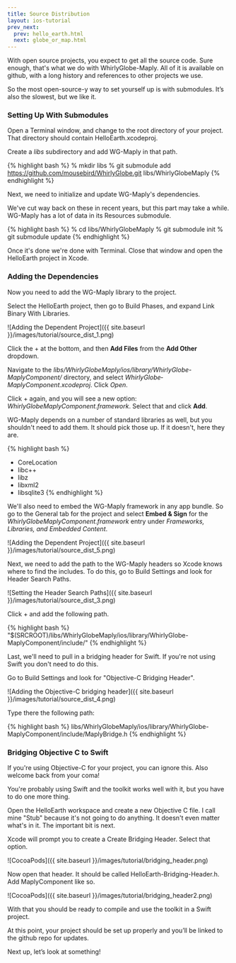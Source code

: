 ```yaml
---
title: Source Distribution
layout: ios-tutorial
prev_next:
  prev: hello_earth.html
  next: globe_or_map.html
---
```


With open source projects, you expect to get all the source code.  Sure enough, that's what we do with WhirlyGlobe-Maply.  All of it is available on github, with a long history and references to other projects we use.

So the most open-source-y way to set yourself up is with submodules.  It’s also the slowest, but we like it.

### Setting Up With Submodules

Open a Terminal window, and change to the root directory of your project. That directory should contain HelloEarth.xcodeproj.

Create a _libs_ subdirectory and add WG-Maply in that path.

{% highlight bash %}
% mkdir libs
% git submodule add https://github.com/mousebird/WhirlyGlobe.git libs/WhirlyGlobeMaply
{% endhighlight %}

Next, we need to initialize and update WG-Maply's dependencies.

We've cut way back on these in recent years, but this part may take a while.  WG-Maply has a lot of data in its Resources submodule.

{% highlight bash %}
% cd libs/WhirlyGlobe­Maply
% git submodule init
% git submodule update
{% endhighlight %}

Once it's done we're done with Terminal. Close that window and open the HelloEarth project in Xcode.

### Adding the Dependencies

Now you need to add the WG-Maply library to the project. 

Select the HelloEarth project, then go to Build Phases, and expand Link Binary With Libraries.

![Adding the Dependent Project]({{ site.baseurl }}/images/tutorial/source_dist_1.png)

Click the + at the bottom, and then **Add Files** from the **Add Other** dropdown.

Navigate to the _libs/WhirlyGlobeMaply/ios/library/WhirlyGlobe-MaplyComponent/_ directory, and select _WhirlyGlobe­MaplyComponent.xcodeproj_. Click *Open*.

Click + again, and you will see a new option: _WhirlyGlobeMaplyComponent.framework_. Select that and click **Add**.

WG-Maply depends on a number of standard libraries as well, but you shouldn't need to add them.  It should pick those up.  If it doesn't, here they are.

{% highlight bash %}
+ CoreLocation
+ libc++
+ libz
+ libxml2
+ libsqlite3
{% endhighlight %}

We'll also need to embed the WG-Maply framework in any app bundle.  So go to the General tab for the project and select **Embed & Sign** for the _WhirlyGlobeMaplyComponent.framework_ entry under _Frameworks, Libraries, and Embedded Content_.

![Adding the Dependent Project]({{ site.baseurl }}/images/tutorial/source_dist_5.png)

Next, we need to add the path to the WG-Maply headers so Xcode knows where to find the includes. To do this, go to Build Settings and look for Header Search Paths. 

![Setting the Header Search Paths]({{ site.baseurl }}/images/tutorial/source_dist_3.png)

Click + and add the following path.

{% highlight bash %}
"$(SRCROOT)/libs/WhirlyGlobeMaply/ios/library/WhirlyGlobe-MaplyComponent/include/"
{% endhighlight %}

Last, we'll need to pull in a bridging header for Swift.  If you're not using Swift you don't need to do this.

Go to Build Settings and look for "Objective-C Bridging Header".

![Adding the Objective-C bridging header]({{ site.baseurl }}/images/tutorial/source_dist_4.png)

Type there the following path:

{% highlight bash %}
libs/WhirlyGlobeMaply/ios/library/WhirlyGlobe-MaplyComponent/include/MaplyBridge.h
{% endhighlight %}

### Bridging Objective C to Swift

If you're using Objective-C for your project, you can ignore this.  Also welcome back from your coma!

You're probably using Swift and the toolkit works well with it, but you have to do one more thing.

Open the HelloEarth workspace and create a new Objective C file.  I call mine "Stub" because it's not going to do anything.  It doesn't even matter what's in it.  The important bit is next.

Xcode will prompt you to create a Create Bridging Header.  Select that option.

![CocoaPods]({{ site.baseurl }}/images/tutorial/bridging_header.png)

Now open that header.  It should be called HelloEarth-Bridging-Header.h.  Add MaplyComponent like so.

![CocoaPods]({{ site.baseurl }}/images/tutorial/bridging_header2.png)

With that you should be ready to compile and use the toolkit in a Swift project.

At this point, your project should be set up properly and you’ll be linked to the github repo for updates.

Next up, let’s look at something!
